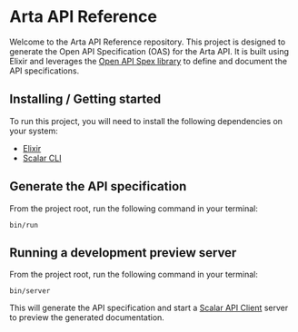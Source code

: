 # Arta API Reference

Welcome to the Arta API Reference repository. This project is designed to generate the Open API Specification (OAS) for the Arta API. It is built using Elixir and leverages the [Open API Spex library](https://github.com/open-api-spex/open_api_spex) to define and document the API specifications.

## Installing / Getting started

To run this project, you will need to install the following dependencies on your system:

- [Elixir](https://elixir-lang.org/install.html)
- [Scalar CLI](https://github.com/scalar/scalar?tab=readme-ov-file#cli)

## Generate the API specification

From the project root, run the following command in your terminal:

```shell
bin/run
```

## Running a development preview server

From the project root, run the following command in your terminal:

```shell
bin/server
```

This will generate the API specification and start a [Scalar API Client](https://github.com/scalar/scalar/blob/main/packages/api-client/README.md) server to preview the generated documentation.

